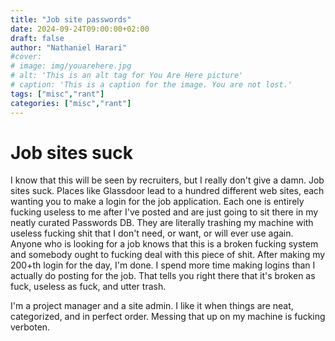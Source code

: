 ```yaml
---
title: "Job site passwords"
date: 2024-09-24T09:00:00+02:00
draft: false
author: "Nathaniel Harari"
#cover:
# image: img/youarehere.jpg
# alt: 'This is an alt tag for You Are Here picture'
# caption: 'This is a caption for the image. You are not lost.'
tags: ["misc","rant"]
categories: ["misc","rant"]
---
```


# Job sites suck

I know that this will be seen by recruiters, but I really don't give a damn. Job sites suck. Places like Glassdoor lead to a hundred different web sites, each wanting you to make a login for the job application. Each one is entirely fucking useless to me after I've posted and are just going to sit there in my neatly curated Passwords DB. They are literally trashing my machine with useless fucking shit that I don't need, or want, or will ever use again. Anyone who is looking for a job knows that this is a broken fucking system and somebody ought to fucking deal with this piece of shit. After making my 200+th login for the day, I'm done. I spend more time making logins than I actually do posting for the job. That tells you right there that it's broken as fuck, useless as fuck, and utter trash.

I'm a project manager and a site admin. I like it when things are neat, categorized, and in perfect order. Messing that up on my machine is fucking verboten.
